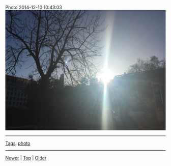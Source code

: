 <!--
title: Photo 2014-12-10 10
date: 2020-06-28T14:55:35.474Z
tags: photo
-->








Photo 2014-12-10 10:43:03
![](104834678982-0.jpg)

<!--BOTTOM-POST-NAVIGATION-->
---

[Tags](tags.md): [photo](tag-photo.md)

---

[Newer](104746684512.md) | [Top](index.md) | [Older](105020950857.md)